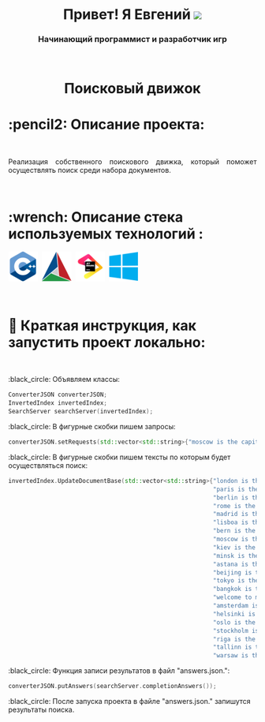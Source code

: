 <h1 align="center">Привет! Я Евгений
<img src="https://github.com/blackcater/blackcater/raw/main/images/Hi.gif" height="32"/></h1>
<h3 align="center">Начинающий программист и разработчик игр</h3>

<br><h1 align="center">Поисковый движок</br>
<h1 align="left"> :pencil2: Описание проекта:</h1>

<br><p align="justify">Реализация собственного поискового движка, который поможет осуществлять поиск среди набора документов.</p></br>

<h1 align="left"> :wrench: Описание стека используемых технологий : </h1>
<div>
  <img src="https://github.com/devicons/devicon/blob/master/icons/cplusplus/cplusplus-original.svg" title="C++" alt="C++" width="60" height="60"/>&nbsp;
  <img src="https://github.com/devicons/devicon/blob/master/icons/cmake/cmake-original.svg" title="cmake" alt="cmake" width="60" height="60"/>&nbsp;
  <img src="https://github.com/devicons/devicon/blob/master/icons/jetbrains/jetbrains-original.svg" title="jetbrains" alt="jetbrains" width="60" height="60"/>&nbsp; 
  <img src="https://github.com/devicons/devicon/blob/master/icons/windows8/windows8-original.svg" title="windows" alt="windows" width="60" height="60"/>&nbsp;   
</div>


<br><h1 align="left"> :notebook: Краткая инструкция, как запустить проект локально:</h1></br>


<p> :black_circle: Объявляем классы:</p>

```C++
ConverterJSON converterJSON; 
InvertedIndex invertedIndex; 
SearchServer searchServer(invertedIndex);
```


<p> :black_circle: В фигурные скобки пишем запросы: </p>

```C++
converterJSON.setRequests(std::vector<std::string>{"moscow is the capital of russia", "moscow", "on"});
```


<p> :black_circle: В фигурные скобки пишем тексты по которым будет осуществляться поиск: </p>


```C++
invertedIndex.UpdateDocumentBase(std::vector<std::string>{"london is the capital of great britain",
                                                          "paris is the capital of france",
                                                          "berlin is the capital of germany",
                                                          "rome is the capital of italy",
                                                          "madrid is the capital of spain",
                                                          "lisboa is the capital of portugal",
                                                          "bern is the capital of switzerland",
                                                          "moscow is the capital of russia",
                                                          "kiev is the capital of ukraine",
                                                          "minsk is the capital of belarus",
                                                          "astana is the capital of kazakhstan",
                                                          "beijing is the capital of china",
                                                          "tokyo is the capital of japan",
                                                          "bangkok is the capital of thailand",
                                                          "welcome to moscow the capital of russia the third rome",
                                                          "amsterdam is the capital of netherlands",
                                                          "helsinki is the capital of finland",
                                                          "oslo is the capital of norway",
                                                          "stockholm is the capital of sweden",
                                                          "riga is the capital of latvia",
                                                          "tallinn is the capital of estonia",
                                                          "warsaw is the capital of poland"});
```



<p> :black_circle: Функция записи результатов в файл "answers.json.": </p>

```C++
converterJSON.putAnswers(searchServer.completionAnswers());    
```


<p> :black_circle: После запуска проекта в файле "answers.json." запишутся результаты поиска. </p>
